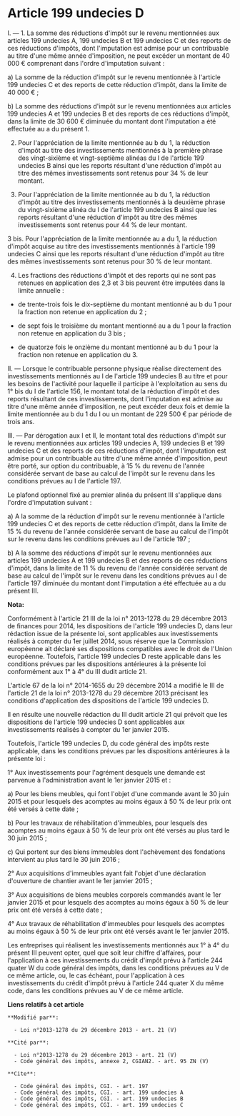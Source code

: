 # Article 199 undecies D

I. ― 1. La somme des réductions d'impôt sur le revenu mentionnées aux articles 199 undecies A, 199 undecies B et 199 undecies
C et des reports de ces réductions d'impôts, dont l'imputation est admise pour un contribuable au titre d'une même année
d'imposition, ne peut excéder un montant de 40 000 € comprenant dans l'ordre d'imputation suivant : 

a) La somme de la réduction d'impôt sur le revenu mentionnée à l'article 199 undecies C et des reports de cette réduction
d'impôt, dans la limite de 40 000 € ; 

b) La somme des réductions d'impôt sur le revenu mentionnées aux articles 199 undecies A et 199 undecies B et des reports de
ces réductions d'impôt, dans la limite de 30 600 € diminuée du montant dont l'imputation a été effectuée au a du présent 1.

2. Pour l'appréciation de la limite mentionnée au b du 1, la réduction d'impôt au titre des investissements mentionnés à la
première phrase des vingt-sixième et vingt-septième alinéas du I de l'article 199 undecies B ainsi que les reports résultant
d'une réduction d'impôt au titre des mêmes investissements sont retenus pour 34 % de leur montant. 

3. Pour l'appréciation de la limite mentionnée au b du 1, la réduction d'impôt au titre des investissements mentionnés à la
deuxième phrase du vingt-sixième alinéa du I de l'article 199 undecies B ainsi que les reports résultant d'une réduction
d'impôt au titre des mêmes investissements sont retenus pour 44 % de leur montant. 

3 bis. Pour l'appréciation de la limite mentionnée au a du 1, la réduction d'impôt acquise au titre des investissements
mentionnés à l'article 199 undecies C ainsi que les reports résultant d'une réduction d'impôt au titre des mêmes
investissements sont retenus pour 30 % de leur montant. 

4. Les fractions des réductions d'impôt et des reports qui ne sont pas retenues en application des 2,3 et 3 bis peuvent être
imputées dans la limite annuelle :

- de  trente-trois fois le dix-septième  du montant mentionné au b du 1 pour la fraction non retenue en application du 2 ;

- de sept fois le troisième  du montant mentionné au a du 1 pour la fraction non retenue en application du 3 bis ;

- de quatorze fois le onzième  du montant mentionné au b du 1 pour la fraction non retenue en application du 3. 

II. ― Lorsque le contribuable personne physique réalise directement des investissements mentionnés au I de l'article 199
undecies B au titre et pour les besoins de l'activité pour laquelle il participe à l'exploitation au sens du 1° bis du I de
l'article 156, le montant total de la réduction d'impôt et des reports résultant de ces investissements, dont l'imputation
est admise au titre d'une même année d'imposition, ne peut excéder deux fois et demie la limite mentionnée au b du 1 du I ou
un montant de 229 500 € par période de trois ans. 

III. ― Par dérogation aux I et II, le montant total des réductions d'impôt sur le revenu mentionnées aux articles 199
undecies A, 199 undecies B et 199 undecies C et des reports de ces réductions d'impôt, dont l'imputation est admise pour un
contribuable au titre d'une même année d'imposition, peut être porté, sur option du contribuable, à 15 % du revenu de l'année
considérée servant de base au calcul de l'impôt sur le revenu dans les conditions prévues au I de l'article 197. 

Le plafond optionnel fixé au premier alinéa du présent III s'applique dans l'ordre d'imputation suivant : 

a) A la somme de la réduction d'impôt sur le revenu mentionnée à l'article 199 undecies C et des reports de cette réduction
d'impôt, dans la limite de 15 % du revenu de l'année considérée servant de base au calcul de l'impôt sur le revenu dans les
conditions prévues au I de l'article 197 ; 

b) A la somme des réductions d'impôt sur le revenu mentionnées aux articles 199 undecies A et 199 undecies B et des reports
de ces réductions d'impôt, dans la limite de 11 % du revenu de l'année considérée servant de base au calcul de l'impôt sur le
revenu dans les conditions prévues au I de l'article 197 diminuée du montant dont l'imputation a été effectuée au a du
présent III.

**Nota:**

Conformément à l'article 21 III de la loi n° 2013-1278 du 29 décembre 2013 de finances pour 2014, les dispositions de
l'article 199 undecies D, dans leur rédaction issue de la présente loi, sont applicables aux investissements réalisés à
compter du 1er juillet 2014, sous réserve que la Commission européenne ait déclaré ses dispositions compatibles avec le droit
de l'Union européenne. Toutefois, l'article 199 undecies D reste applicable dans les conditions prévues par les dispositions
antérieures à la présente loi conformément aux 1° à 4° du III dudit article 21.  

L'article 67 de la loi n° 2014-1655 du 29 décembre 2014 a modifié le III de l'article 21 de la loi n° 2013-1278 du 29
décembre 2013 précisant les conditions d'application des dispositions de l'article 199 undecies D.

Il en résulte une nouvelle rédaction du III dudit article 21 qui prévoit que les dispositions de l'article 199 undecies D
sont applicables aux investissements réalisés à compter du 1er janvier 2015. 

Toutefois, l'article 199 undecies D, du code général des impôts reste applicable, dans les conditions prévues par les
dispositions antérieures à la présente loi : 

1° Aux investissements pour l'agrément desquels une demande est parvenue à l'administration avant le 1er janvier 2015 et : 

a) Pour les biens meubles, qui font l'objet d'une commande avant le 30 juin 2015 et pour lesquels des acomptes au moins égaux
à 50 % de leur prix ont été versés à cette date ; 

b) Pour les travaux de réhabilitation d'immeubles, pour lesquels des acomptes au moins égaux à 50 % de leur prix ont été
versés au plus tard le 30 juin 2015 ; 

c) Qui portent sur des biens immeubles dont l'achèvement des fondations intervient au plus tard le 30 juin 2016 ; 

2° Aux acquisitions d'immeubles ayant fait l'objet d'une déclaration d'ouverture de chantier avant le 1er janvier 2015 ; 

3° Aux acquisitions de biens meubles corporels commandés avant le 1er janvier 2015 et pour lesquels des acomptes au moins
égaux à 50 % de leur prix ont été versés à cette date ; 

4° Aux travaux de réhabilitation d'immeubles pour lesquels des acomptes au moins égaux à 50 % de leur prix ont été versés
avant le 1er janvier 2015. 

Les entreprises qui réalisent les investissements mentionnés aux 1° à 4° du présent III peuvent opter, quel que soit leur
chiffre d'affaires, pour l'application à ces investissements du crédit d'impôt prévu à l'article 244 quater W du code général
des impôts, dans les conditions prévues au V de ce même article, ou, le cas échéant, pour l'application à ces investissements
du crédit d'impôt prévu à l'article 244 quater X du même code, dans les conditions prévues au V de ce même article.

**Liens relatifs à cet article**

	**Modifié par**:

	  - Loi n°2013-1278 du 29 décembre 2013 - art. 21 (V)

	**Cité par**:

	  - Loi n°2013-1278 du 29 décembre 2013 - art. 21 (V)
	  - Code général des impôts, annexe 2, CGIAN2. - art. 95 ZN (V)

	**Cite**:

	  - Code général des impôts, CGI. - art. 197
	  - Code général des impôts, CGI. - art. 199 undecies A
	  - Code général des impôts, CGI. - art. 199 undecies B
	  - Code général des impôts, CGI. - art. 199 undecies C
